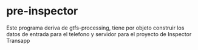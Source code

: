 # pre-inspector

Este programa deriva de gtfs-processing, tiene por objeto construir los datos de entrada para el telefono y servidor para el proyecto de Inspector Transapp
